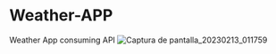 # Weather-APP
Weather App consuming API
![Captura de pantalla_20230213_011759](https://user-images.githubusercontent.com/75251753/218376810-023d39c7-f027-43fe-846f-e5a47afecafb.png)
